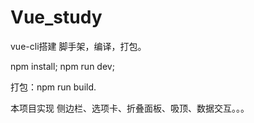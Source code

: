 # Vue_study

vue-cli搭建 脚手架，编译，打包。

npm install;
npm run dev;

打包：npm run build.

本项目实现 侧边栏、选项卡、折叠面板、吸顶、数据交互。。。
